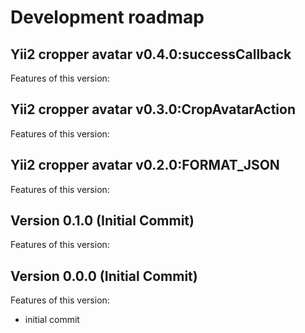 # Development roadmap

## Yii2 cropper avatar v0.4.0:successCallback

Features of this version:


## Yii2 cropper avatar v0.3.0:CropAvatarAction

Features of this version:


## Yii2 cropper avatar v0.2.0:FORMAT_JSON

Features of this version:


## Version 0.1.0 (Initial Commit)

Features of this version:


## Version 0.0.0 (Initial Commit)

Features of this version:

* initial commit
